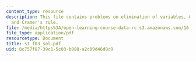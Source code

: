 ```yaml
---
content_type: resource
description: This file contains problems on elimination of variables, Gaussian reduction,
  and Cramer's rule.
file: /media/https%3A/open-learning-course-data-rc.s3.amazonaws.com/16-01-unified-engineering-i-ii-iii-iv-fall-2005-spring-2006/8c757f8739c15c03b088a2c09d46d8c9_s1_f03_sol.pdf
file_type: application/pdf
resourcetype: Document
title: s1_f03_sol.pdf
uid: 8c757f87-39c1-5c03-b088-a2c09d46d8c9
---
```

